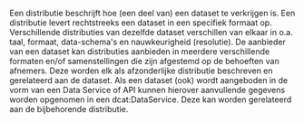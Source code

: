 Een distributie beschrijft hoe (een deel van) een dataset te verkrijgen is. Een distributie levert rechtstreeks een dataset in een specifiek formaat op. Verschillende distributies van dezelfde dataset verschillen van elkaar in o.a. taal, formaat, data-schema's en nauwkeurigheid (resolutie).
De aanbieder van een dataset kan distributies aanbieden in meerdere verschillende formaten en/of samenstellingen die zijn afgestemd op de behoeften van afnemers. Deze worden elk als afzonderlijke distributie beschreven en gerelateerd aan de dataset.
Als een dataset (ook) wordt aangeboden in de vorm van een Data Service of API kunnen hierover aanvullende gegevens worden opgenomen in een <span style='background-color: #clear;'>dcat:DataService</span>. Deze kan worden gerelateerd aan de bijbehorende distributie.
